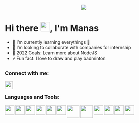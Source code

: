 <p align="center"><img src="./bg.gif" /></p>

# Hi there <img src="https://media.giphy.com/media/hvRJCLFzcasrR4ia7z/giphy.gif" width="30px">, I'm Manas

- 🌱 I’m currently learning everythings 🤣
- 👯 I’m looking to collaborate with companies for internship
- 🥅 2022 Goals: Learn more about NodeJS
- ⚡ Fun fact: I love to draw and play badminton

### Connect with me:

<a href="https://www.linkedin.com/in/manas-purohit-217560220/"><img align="left" src="https://user-images.githubusercontent.com/72591998/148229773-ad8d4415-7433-4d9a-a243-5c82f5733ebd.png" width="25px" /></a>

<br/>

### Languages and Tools:

<img align="left" src="https://user-images.githubusercontent.com/72591998/148240552-4f4a2579-73c1-4c77-a0af-4da9a8f56ea6.png" width="30px"/>
<img align="left" src="https://user-images.githubusercontent.com/72591998/148240634-2d78274f-596e-4c6a-843a-ec42ef8fef3a.png" width="30px"/>
<img align="left" src="https://user-images.githubusercontent.com/72591998/148240686-6bd2a305-6e7a-495d-ac8a-035749dc7ffb.png" width="30px"/>
<img align="left" src="https://user-images.githubusercontent.com/72591998/148240853-df2f4bc6-8ae4-4ee5-9fa7-6e03584a3573.png" width="30px"/>
<img align="left" src="https://user-images.githubusercontent.com/72591998/148240890-a2f95f14-000e-4149-9ccc-6fac07eb3dda.png" width="30px"/>
<img align="left" src="https://user-images.githubusercontent.com/72591998/148240894-012dcf0b-dacc-4b89-920f-849e7eed66fb.png" width="30px"/>
<img align="left" src="https://user-images.githubusercontent.com/72591998/148240913-5c6e2f88-7095-4672-9d0d-04670ec7e236.png" width="40px"/>
<img align="left" src="https://user-images.githubusercontent.com/72591998/148240923-1acf2abe-ed9f-4fb8-b76f-6192bf78cd4a.png" width="40px"/>
<img align="left" src="https://user-images.githubusercontent.com/72591998/148240936-056f7881-7055-4db2-9b60-b6e03ba2e0d8.png" width="30px"/>
<img align="left" src="https://user-images.githubusercontent.com/72591998/148240962-61381785-8257-4302-a9d9-0df21c84eab1.png" width="30px"/>
<img align="left" src="https://user-images.githubusercontent.com/72591998/148240975-026db7c5-87cc-421b-9961-6bb65c72dc37.png" width="30px"/>
<img align="left" src="https://user-images.githubusercontent.com/72591998/148246394-326de840-aaf1-4aef-9129-e6ea7348f025.png" width="30px"/>

<br />
<br />

[website]: https://codeSTACKr.com